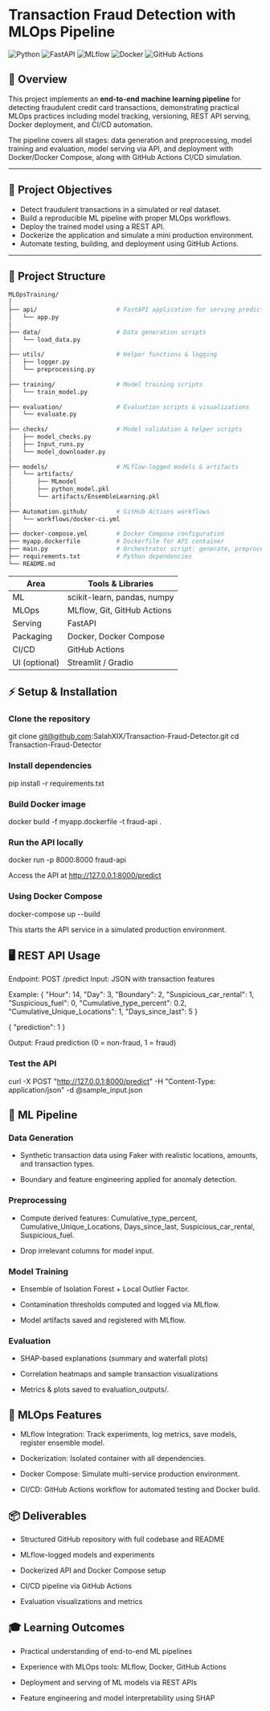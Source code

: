 # Transaction Fraud Detection with MLOps Pipeline

![Python](https://img.shields.io/badge/python-3.9-blue) ![FastAPI](https://img.shields.io/badge/FastAPI-v0.95-brightgreen) ![MLflow](https://img.shields.io/badge/MLflow-v2.8-orange) ![Docker](https://img.shields.io/badge/Docker-20.10-blue) ![GitHub Actions](https://img.shields.io/badge/GitHub_Actions-CI/CD-purple)

## 🚀 Overview
This project implements an **end-to-end machine learning pipeline** for detecting fraudulent credit card transactions, demonstrating practical MLOps practices including model tracking, versioning, REST API serving, Docker deployment, and CI/CD automation.

The pipeline covers all stages: data generation and preprocessing, model training and evaluation, model serving via API, and deployment with Docker/Docker Compose, along with GitHub Actions CI/CD simulation.

---

## 🎯 Project Objectives
- Detect fraudulent transactions in a simulated or real dataset.
- Build a reproducible ML pipeline with proper MLOps workflows.
- Deploy the trained model using a REST API.
- Dockerize the application and simulate a mini production environment.
- Automate testing, building, and deployment using GitHub Actions.

---

## 📂 Project Structure
```bash
MLOpsTraining/
│
├── api/                      # FastAPI application for serving predictions
│   └── app.py
│
├── data/                     # Data generation scripts
│   └── load_data.py
│
├── utils/                    # Helper functions & logging
│   ├── logger.py
│   └── preprocessing.py
│
├── training/                 # Model training scripts
│   └── train_model.py
│
├── evaluation/               # Evaluation scripts & visualizations
│   └── evaluate.py
│
├── checks/                   # Model validation & helper scripts
│   ├── model_checks.py
│   ├── Input_runs.py
│   └── model_downloader.py
│
├── models/                   # MLflow-logged models & artifacts
│   └── artifacts/
│       ├── MLmodel
│       ├── python_model.pkl
│       └── artifacts/EnsembleLearning.pkl
│
├── Automation.github/        # GitHub Actions workflows
│   └── workflows/docker-ci.yml
│
├── docker-compose.yml        # Docker Compose configuration
├── myapp.dockerfile          # Dockerfile for API container
├── main.py                   # Orchestrator script: generate, preprocess, train, evaluate
├── requirements.txt          # Python dependencies
└── README.md
```



| Area          | Tools & Libraries           |
| ------------- | --------------------------- |
| ML            | scikit-learn, pandas, numpy |
| MLOps         | MLflow, Git, GitHub Actions |
| Serving       | FastAPI                     |
| Packaging     | Docker, Docker Compose      |
| CI/CD         | GitHub Actions              |
| UI (optional) | Streamlit / Gradio          |


## ⚡ Setup & Installation
### Clone the repository

git clone git@github.com:SalahXIX/Transaction-Fraud-Detector.git
cd Transaction-Fraud-Detector

### Install dependencies

pip install -r requirements.txt

### Build Docker image

docker build -f myapp.dockerfile -t fraud-api .

### Run the API locally

docker run -p 8000:8000 fraud-api

Access the API at http://127.0.0.1:8000/predict

### Using Docker Compose

docker-compose up --build

This starts the API service in a simulated production environment.

## 🖥 REST API Usage
Endpoint: POST /predict
Input: JSON with transaction features

Example:
{
  "Hour": 14,
  "Day": 3,
  "Boundary": 2,
  "Suspicious_car_rental": 1,
  "Suspicious_fuel": 0,
  "Cumulative_type_percent": 0.2,
  "Cumulative_Unique_Locations": 1,
  "Days_since_last": 5
}

{
  "prediction": 1
}

Output: Fraud prediction (0 = non-fraud, 1 = fraud)

### Test the API
curl -X POST "http://127.0.0.1:8000/predict" -H "Content-Type: application/json" -d @sample_input.json

## 🧩 ML Pipeline

### Data Generation
  - Synthetic transaction data using Faker with realistic locations, amounts, and transaction types.

  - Boundary and feature engineering applied for anomaly detection.

### Preprocessing
 - Compute derived features: Cumulative_type_percent, Cumulative_Unique_Locations, Days_since_last, Suspicious_car_rental, Suspicious_fuel.

 - Drop irrelevant columns for model input.

### Model Training
 - Ensemble of Isolation Forest + Local Outlier Factor.

 - Contamination thresholds computed and logged via MLflow.

 - Model artifacts saved and registered with MLflow.

### Evaluation
 - SHAP-based explanations (summary and waterfall plots)

 - Correlation heatmaps and sample transaction visualizations

 - Metrics & plots saved to evaluation_outputs/.

## 🔧 MLOps Features

 - MLflow Integration: Track experiments, log metrics, save models, register ensemble model.

 - Dockerization: Isolated container with all dependencies.

 - Docker Compose: Simulate multi-service production environment.

 - CI/CD: GitHub Actions workflow for automated testing and Docker build.

## 📦 Deliverables

 - Structured GitHub repository with full codebase and README

 - MLflow-logged models and experiments

 - Dockerized API and Docker Compose setup

 - CI/CD pipeline via GitHub Actions

 - Evaluation visualizations and metrics


## 🎓 Learning Outcomes
 - Practical understanding of end-to-end ML pipelines

 - Experience with MLOps tools: MLflow, Docker, GitHub Actions

 - Deployment and serving of ML models via REST APIs

 - Feature engineering and model interpretability using SHAP

